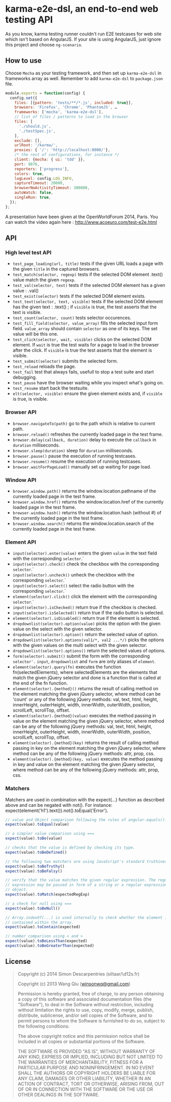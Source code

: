 # karma-e2e-dsl, an end-to-end web testing API

As you know, karma testing runner couldn't run E2E testcases for web site which isn't based on AngularJS. If your site is using AngularJS, just ignore this project and choose `ng-scenario`.

## How to use

Choose `Mocha` as your testing framework, and then set up `karma-e2e-dsl` in frameworks array as well. Remember to add `karma-e2e-dsl` to `package.json` file.

```js
module.exports = function(config) {
  config.set({
	files: [{pattern: 'tests/**/*.js', included: true}],
	browsers: 'Firefox', 'Chrome', 'PhantomJS', …
    frameworks: ['mocha', 'karma-e2e-dsl'],
    // list of files / patterns to load in the browser
    files: [
      './should.js',
      './testSpec.js',
    ],
    exclude: [],
	urlRoot: '/karma/',
    proxies: { '/': 'http://localhost:8000/'},
    /* the rest of configurations, for instance */
    client: {mocha: { ui: 'tdd' }},
    port: 9876,
    reporters: ['progress'],
    colors: true,
    logLevel: config.LOG_INFO,
    captureTimeout: 20000,
    browserNoActivityTimeout: 300000,
    autoWatch: false,
    singleRun: true,
  });
};
```

A presentation have been given at the OpenWorldForum 2014, Paris. You can watch the video again here : http://www.acoeuro.com/test-e2e.html

## API

### High level test API

- `test_page_loading(url, title)` tests if the given URL loads a page with the given `title` in the captured browsers.
- `test_match(selector, regexp)` tests if the selected DOM element .text() value match the given `regexp`.
- `test_val(selector, text)` tests if the selected DOM element has a given value : .val()
- `test_exist(selector)` tests if the selected DOM element exists.
- `test_text(selector, text, visible)` tests if the selected DOM element has the given text : .text() ; if `visible` is true, the test asserts that the text is visible.
- `test_count(selector, count)` tests selector occurences.
- `test_fill_field(selector, value_array)` fills the selected input form field. `value_array` should contain `selector` as one of its keys. The set value will be this one.
- `test_click(selector, wait, visible)` clicks on the selected DOM element. If `wait` is true the test waits for a page to load in the browser after the click. If `visible` is true the test asserts that the element is visible.
- `test_submit(selector)` submits the selected form.
- `test_reload` reloads the page.
- `test_fail` test that always fails, usefull to stop a test suite and start debugging.
- `test_pause` have the browser waiting while you inspect what's going on.
- `test_resume` start back the testsuite.
- `elt(selector, visible)` ensure the given element exists and, if `visible` is true, is visible.

### Browser API

- `browser.navigateTo(path)` go to the path which is relative to current path.
- `browser.reload()` refreshes the currently loaded page in the test frame.
- `browser.delay(callback, duration)` delay to execute the `callback` in `duration` milliseconds.
- `browser.sleep(duration)` sleep for `duration` milliseconds.
- `browser.pause()` pause the execution of running testcases.
- `browser.resume()` resume the execution of running testcases.
- `browser.waitForPageLoad()` manually set up waiting for page load.

### Window API

- `browser.window.path()` returns the window.location.pathname of the currently loaded page in the test frame.
- `browser.window.href()` returns the window.location.href of the currently loaded page in the test frame.
- `browser.window.hash()` returns the window.location.hash (without #) of the currently loaded page in the test frame.
- `browser.window.search()` returns the window.location.search of the currently loaded page in the test frame.

### Element API

- `input(selector).enter(value)` enters the given `value` in the text field with the corresponding `selector`.`
- `input(selector).check()` check the checkbox with the corresponding `selector`.`
- `input(selector).uncheck()` unheck the checkbox with the corresponding `selector`.`
- `input(selector).select()` select the radio button with the corresponding `selector`.`
- `element(selector).click()` click the element with the corresponding `selector`.`
- `input(selector).isChecked()` return true if the checkbox is checked.
- `input(selector).isSelected()` return true if the radio button is selected.
- `element(selector).isDisabled()` return true if the element is selected.
- `dropdownlist(selector).option(value)` picks the option with the given value on the select with the given selector.
- `dropdownlist(selector).option()` return the selected value of option.
- `dropdownlist(selector).options(val1/*, val2 ...*/)` picks the options with the given values on the multi select with the given selector.
- `dropdownlist(selector).options()` return the selected values of options.
- `form(selector).submit()` submit the form with the corresponding `selector'.`
`input`, `dropdownlist` and `form` are only aliases of `element`.
- `element(selector).query(fn)` executes the function fn(selectedElements), where selectedElements are the elements that match the given jQuery selector and done is a function that is called at the end of the fn function.
- `element(selector).{method}()` returns the result of calling method on the element matching the given jQuery selector, where method can be 'count' or any of the following jQuery methods: val, text, html, height, innerHeight, outerHeight, width, innerWidth, outerWidth, position, scrollLeft, scrollTop, offset.
- `element(selector).{method}(value)` executes the method passing in value on the element matching the given jQuery selector, where method can be any of the following jQuery methods: val, text, html, height, innerHeight, outerHeight, width, innerWidth, outerWidth, position, scrollLeft, scrollTop, offset.
- `element(selector).{method}(key)` returns the result of calling method passing in key on the element matching the given jQuery selector, where method can be any of the following jQuery methods: attr, prop, css.
- `element(selector).{method}(key, value)` executes the method passing in key and value on the element matching the given jQuery selector, where method can be any of the following jQuery methods: attr, prop, css.

### Matchers

Matchers are used in combination with the expect(...) function as described above and can be negated with not(). For instance: expect(element('h1').text()).not().toEqual('Error').

```js
// value and Object comparison following the rules of angular.equals().
expect(value).toEqual(value)

// a simpler value comparison using ===
expect(value).toBe(value)

// checks that the value is defined by checking its type.
expect(value).toBeDefined()

// the following two matchers are using JavaScript's standard truthiness rules
expect(value).toBeTruthy()
expect(value).toBeFalsy()

// verify that the value matches the given regular expression. The regular
// expression may be passed in form of a string or a regular expression
// object.
expect(value).toMatch(expectedRegExp)

// a check for null using ===
expect(value).toBeNull()

// Array.indexOf(...) is used internally to check whether the element is
// contained within the array.
expect(value).toContain(expected)

// number comparison using < and >
expect(value).toBeLessThan(expected)
expect(value).toBeGreaterThan(expected)
```

## License

> Copyright (c) 2014 Simon Descarpentries (siltaar/\d12s.fr)
>
> Copyright (c) 2013 Wang Qiu (winsonwq@gmail.com)
>
> Permission is hereby granted, free of charge, to any person
> obtaining a copy of this software and associated documentation
> files (the "Software"), to deal in the Software without
> restriction, including without limitation the rights to use,
> copy, modify, merge, publish, distribute, sublicense, and/or sell
> copies of the Software, and to permit persons to whom the
> Software is furnished to do so, subject to the following
> conditions:
>
> The above copyright notice and this permission notice shall be
> included in all copies or substantial portions of the Software.
>
> THE SOFTWARE IS PROVIDED "AS IS", WITHOUT WARRANTY OF ANY KIND,
> EXPRESS OR IMPLIED, INCLUDING BUT NOT LIMITED TO THE WARRANTIES
> OF MERCHANTABILITY, FITNESS FOR A PARTICULAR PURPOSE AND
> NONINFRINGEMENT. IN NO EVENT SHALL THE AUTHORS OR COPYRIGHT
> HOLDERS BE LIABLE FOR ANY CLAIM, DAMAGES OR OTHER LIABILITY,
> WHETHER IN AN ACTION OF CONTRACT, TORT OR OTHERWISE, ARISING
> FROM, OUT OF OR IN CONNECTION WITH THE SOFTWARE OR THE USE OR
> OTHER DEALINGS IN THE SOFTWARE.

